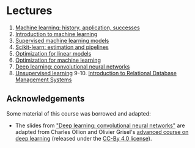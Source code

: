 # Lectures

  1. [Machine learning: history, application, successes](https://data-psl.github.io/lectures2021/slides/01_machine_learning_successes)
  2. [Introduction to machine learning](https://data-psl.github.io/lectures2021/slides/02_intro_to_machine_learning)
  3. [Supervised machine learning models](https://data-psl.github.io/lectures2021/slides/03_machine_learning_models/)
  4. [Scikit-learn: estimation and pipelines](https://data-psl.github.io/lectures2021/slides/04_scikit_learn/)
  5. [Optimization for linear models](https://data-psl.github.io/lectures2021/slides/05_optimization_linear_models/)
  6. [Optimization for machine learning](https://data-psl.github.io/lectures2021/slides/06_optimization_general/)
  7. [Deep learning: convolutional neural networks](https://data-psl.github.io/lectures2021/slides/07_deep_learning/)
  8. [Unsupervised learning](https://data-psl.github.io/lectures2021/slides/08_unsupervised_learning/)
  9-10. [Introduction to Relational Database Management Systems](https://data-psl.github.io/lectures2021/slides/09_database.pdf)

## Acknowledgements

Some material of this course was borrowed and adapted:
  * The slides from ["Deep learning: convolutional neural networks"](https://data-psl.github.io/lectures2021/slides/07_deep_learning/) are adapted from
  Charles Ollion and Olivier Grisel's [advanced course on deep learning](!https://github.com/m2dsupsdlclass/lectures-labs) (released under the
  [CC-By 4.0 license](https://creativecommons.org/licenses/by/4.0/legalcode)).
